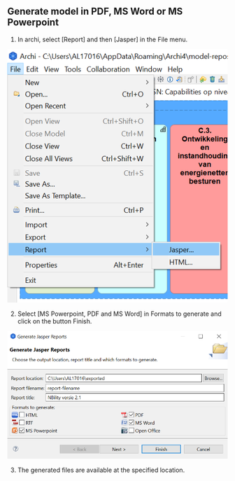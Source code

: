 ## Generate model in PDF, MS Word or MS Powerpoint

1. In archi, select [Report] and then [Jasper] in the File menu.

![coArchi-report](/images/Report.PNG)

2. Select [MS Powerpoint, PDF and MS Word] in Formats to generate and click on the button Finish. 

![coArchi-report-part2](/images/Report%20Part%202.PNG)

3. The generated files are available at the specified location.
